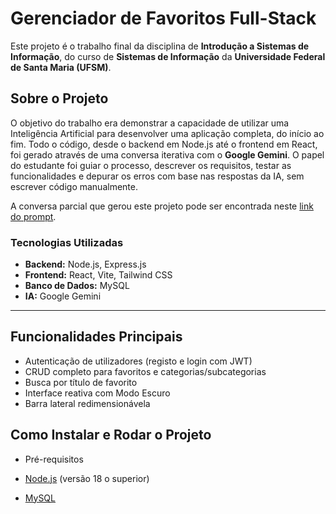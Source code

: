 # Gerenciador de Favoritos Full-Stack

Este projeto é o trabalho final da disciplina de **Introdução a Sistemas de Informação**, do curso de **Sistemas de Informação** da **Universidade Federal de Santa Maria (UFSM)**.

## Sobre o Projeto

O objetivo do trabalho era demonstrar a capacidade de utilizar uma Inteligência Artificial para desenvolver uma aplicação completa, do início ao fim. Todo o código, desde o backend em Node.js até o frontend em React, foi gerado através de uma conversa iterativa com o **Google Gemini**. O papel do estudante foi guiar o processo, descrever os requisitos, testar as funcionalidades e depurar os erros com base nas respostas da IA, sem escrever código manualmente.

A conversa parcial que gerou este projeto pode ser encontrada neste [link do prompt](https://g.co/gemini/share/25b1ef5e2b5e).

### Tecnologias Utilizadas
-   **Backend:** Node.js, Express.js
-   **Frontend:** React, Vite, Tailwind CSS
-   **Banco de Dados:** MySQL
-   **IA:** Google Gemini

---

## Funcionalidades Principais
-   Autenticação de utilizadores (registo e login com JWT)
-   CRUD completo para favoritos e categorias/subcategorias
-   Busca por título de favorito
-   Interface reativa com Modo Escuro
-   Barra lateral redimensionávela
## Como Instalar e Rodar o Projeto
- Pré-requisitos

-   [Node.js](https://nodejs.org/) (versão 18 o superior)
-   [MySQL](https://dev.mysql.com/downloads/msql/)

